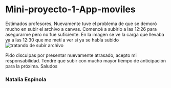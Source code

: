 # Mini-proyecto-1-App-moviles
Estimados profesores,
Nuevamente tuve el problema de que se demoró mucho en subir el archivo a canvas. Comencé a subirlo a las 12:26 para asegurarme pero no fue suficiente. En la imagen se ve la carga que llevaba ya a las 12:30 que me metí a ver si ya se había subido
![tratando de subir archivo](https://user-images.githubusercontent.com/43451753/113319750-283bae80-92e8-11eb-8002-d2356b951d07.png)

Pido disculpas por presentar nuevamente atrasado, acepto mi responsabilidad. Tendré que subir con mucho mayor tiempo de anticipación para la próxima.
Saludos
### Natalia Espínola
